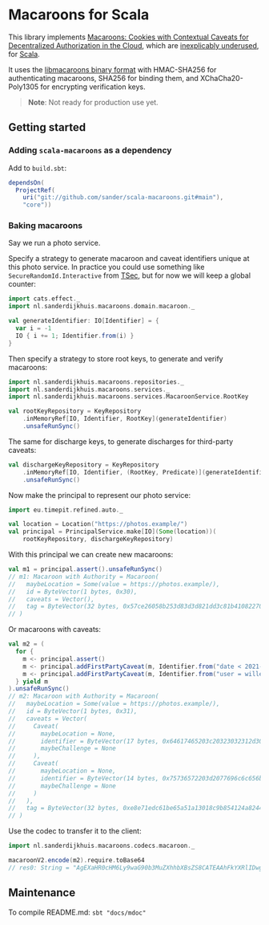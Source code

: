 # Macaroons for Scala

This library implements [Macaroons: Cookies with Contextual Caveats for Decentralized Authorization in the Cloud](https://research.google/pubs/pub41892/), which are [inexplicably underused](https://latacora.micro.blog/a-childs-garden/), for [Scala](https://www.scala-lang.org/).

It uses the [libmacaroons binary format](https://github.com/rescrv/libmacaroons/blob/master/doc/format.txt) with HMAC-SHA256 for authenticating macaroons, SHA256 for binding them, and XChaCha20-Poly1305 for encrypting verification keys.

> **Note**: Not ready for production use yet.

## Getting started

### Adding `scala-macaroons` as a dependency

Add to `build.sbt`:

```scala
dependsOn(
  ProjectRef(
    uri("git://github.com/sander/scala-macaroons.git#main"),
    "core"))
```

### Baking macaroons

Say we run a photo service.

Specify a strategy to generate macaroon and caveat identifiers unique at this photo service. In practice you could use something like `SecureRandomId.Interactive` from [TSec](https://jmcardon.github.io/tsec/), but for now we will keep a global counter:

```scala
import cats.effect._
import nl.sanderdijkhuis.macaroons.domain.macaroon._

val generateIdentifier: IO[Identifier] = {
  var i = -1
  IO { i += 1; Identifier.from(i) }
}
```

Then specify a strategy to store root keys, to generate and verify macaroons:

```scala
import nl.sanderdijkhuis.macaroons.repositories._
import nl.sanderdijkhuis.macaroons.services._
import nl.sanderdijkhuis.macaroons.services.MacaroonService.RootKey

val rootKeyRepository = KeyRepository
    .inMemoryRef[IO, Identifier, RootKey](generateIdentifier)
    .unsafeRunSync()
```

The same for discharge keys, to generate discharges for third-party caveats:

```scala
val dischargeKeyRepository = KeyRepository
    .inMemoryRef[IO, Identifier, (RootKey, Predicate)](generateIdentifier)
    .unsafeRunSync()
```

Now make the principal to represent our photo service:

```scala
import eu.timepit.refined.auto._

val location = Location("https://photos.example/")
val principal = PrincipalService.make[IO](Some(location))(
    rootKeyRepository, dischargeKeyRepository)
```

With this principal we can create new macaroons:

```scala
val m1 = principal.assert().unsafeRunSync()
// m1: Macaroon with Authority = Macaroon(
//   maybeLocation = Some(value = https://photos.example/),
//   id = ByteVector(1 bytes, 0x30),
//   caveats = Vector(),
//   tag = ByteVector(32 bytes, 0x57ce26058b253d83d3d821dd3c81b41082270950c52db56dac16084e1334b713)
// )
```

Or macaroons with caveats:

```scala
val m2 = (
  for {
    m <- principal.assert()
    m <- principal.addFirstPartyCaveat(m, Identifier.from("date < 2021-04-18"))
    m <- principal.addFirstPartyCaveat(m, Identifier.from("user = willeke"))
  } yield m
).unsafeRunSync()
// m2: Macaroon with Authority = Macaroon(
//   maybeLocation = Some(value = https://photos.example/),
//   id = ByteVector(1 bytes, 0x31),
//   caveats = Vector(
//     Caveat(
//       maybeLocation = None,
//       identifier = ByteVector(17 bytes, 0x64617465203c20323032312d30342d3138),
//       maybeChallenge = None
//     ),
//     Caveat(
//       maybeLocation = None,
//       identifier = ByteVector(14 bytes, 0x75736572203d2077696c6c656b65),
//       maybeChallenge = None
//     )
//   ),
//   tag = ByteVector(32 bytes, 0xe8e71edc61be65a51a13018c9b854124a824448a71e6074725bc10bdc81ce149)
// )
```

Use the codec to transfer it to the client:

```scala
import nl.sanderdijkhuis.macaroons.codecs.macaroon._

macaroonV2.encode(m2).require.toBase64
// res0: String = "AgEXaHR0cHM6Ly9waG90b3MuZXhhbXBsZS8CATEAAhFkYXRlIDwgMjAyMS0wNC0xOAACDnVzZXIgPSB3aWxsZWtlAAAGIOjnHtxhvmWlGhMBjJuFQSSoJESKceYHRyW8EL3IHOFJ"
```

## Maintenance

To compile README.md: `sbt "docs/mdoc"`
